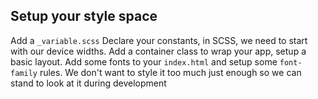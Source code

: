 
## Setup your style space

Add a `_variable.scss` Declare your constants, in SCSS, we need to start with our device widths.
Add a container class to wrap your app, setup a basic layout. Add some fonts to your `index.html` and setup some `font-family` rules. We don't want to style it too much just enough so we can stand to look at it during development
